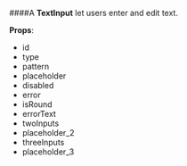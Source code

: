 ####A **TextInput** let users enter and edit text.

**Props**:
- id
- type
- pattern
- placeholder
- disabled
- error
- isRound
- errorText
- twoInputs
- placeholder_2
- threeInputs
- placeholder_3

